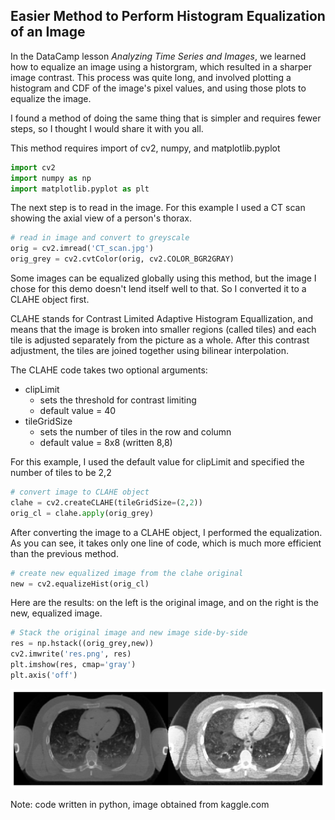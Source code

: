 ## Easier Method to Perform Histogram Equalization of an Image

In the DataCamp lesson *Analyzing Time Series and Images*, we learned how to equalize an image using a historgram, which resulted in a sharper image contrast. This process was quite long, and involved plotting a histogram and CDF of the image's pixel values, and using those plots to equalize the image. 

I found a method of doing the same thing that is simpler and requires fewer steps, so I thought I would share it with you all.  

This method requires import of cv2, numpy, and matplotlib.pyplot

```python
import cv2
import numpy as np
import matplotlib.pyplot as plt
```

The next step is to read in the image. For this example I used a CT scan showing the axial view of a person's thorax.

```python
# read in image and convert to greyscale
orig = cv2.imread('CT_scan.jpg')
orig_grey = cv2.cvtColor(orig, cv2.COLOR_BGR2GRAY)
```

Some images can be equalized globally using this method, but the image I chose for this demo doesn't lend itself well to that. So I converted it to a CLAHE object first.

CLAHE stands for Contrast Limited Adaptive Histogram Equallization, and means that the image is broken into smaller regions (called tiles) and each tile is adjusted separately from the picture as a whole. After this contrast adjustment, the tiles are joined together using bilinear interpolation. 

The CLAHE code takes two optional arguments:
- clipLimit
    - sets the threshold for contrast limiting
    - default value = 40
- tileGridSize
    - sets the number of tiles in the row and column
    - default value = 8x8 (written 8,8)
    
For this example, I used the default value for clipLimit and specified the number of tiles to be 2,2

```python
# convert image to CLAHE object
clahe = cv2.createCLAHE(tileGridSize=(2,2))
orig_cl = clahe.apply(orig_grey)
```

After converting the image to a CLAHE object, I performed the equalization. As you can see, it takes only one line of code, which is much more efficient than the previous method. 

```python
# create new equalized image from the clahe original
new = cv2.equalizeHist(orig_cl)
```

Here are the results: on the left is the original image, and on the right is the new, equalized image.
```python
# Stack the original image and new image side-by-side
res = np.hstack((orig_grey,new))
cv2.imwrite('res.png', res)
plt.imshow(res, cmap='gray')
plt.axis('off')
```

    
<img src="CT_equalized_grey.png" width="640" />
    
Note: code written in python, image obtained from kaggle.com
